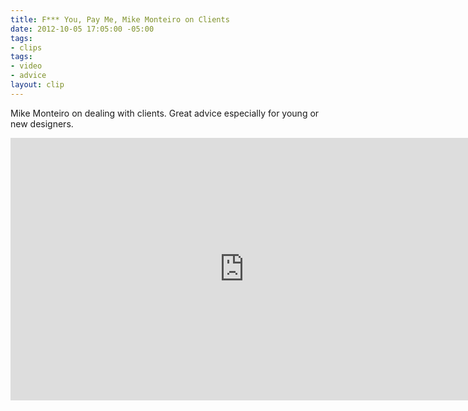 ```yaml
---
title: F*** You, Pay Me, Mike Monteiro on Clients
date: 2012-10-05 17:05:00 -05:00
tags:
- clips
tags:
- video
- advice
layout: clip
---
```


Mike Monteiro on dealing with clients. Great advice especially for young or new designers.

<iframe src="http://player.vimeo.com/video/22053820?portrait=0" width="748" height="420" frameborder="0" webkitallowfullscreen mozallowfullscreen allowfullscreen></iframe>
